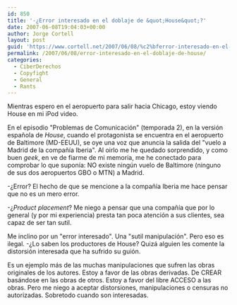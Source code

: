 ```yaml
---
id: 850
title: '-¿Error interesado en el doblaje de &quot;House&quot;?'
date: 2007-06-08T19:04:03+00:00
author: Jorge Cortell
layout: post
guid: 'https://www.cortell.net/2007/06/08/%c2%bferror-interesado-en-el-doblaje-de-house/'
permalink: /2007/06/08/error-interesado-en-el-doblaje-de-house/
categories:
  - CiberDerechos
  - Copyfight
  - General
  - Rants
---
```

Mientras espero en el aeropuerto para salir hacia Chicago, estoy viendo House en mi iPod video.

En el episodio "Problemas de Comunicación" (temporada 2), en la versión española de _House_, cuando el protagonista se encuentra en el aeropuerto de Baltimore (MD-EEUU), se oye una voz que anuncia la salida del "vuelo a Madrid de la compañí­a Iberia". Al oirlo me he quedado sorprendido, y como buen _geek_, en ve de fiarme de mi memoria, me he conectado para comprobar lo que suponí­a: NO existe ningún vuelo de Baltimore (ninguno de sus dos aeropuertos GBO o MTN) a Madrid.

-¿Error? El hecho de que se mencione a la compañí­a Iberia me hace pensar que no es un mero error.

-¿_Product placement_? Me niego a pensar que una compañí­a que por lo general (y por mi experiencia) presta tan poca atención a sus clientes, sea capaz de ser tan sutil.

Me inclino por un "error interesado". Una "sutil manipulación". Pero eso es ilegal. -¿Lo saben los productores de House? Quizá alguien les comente la distorsión interesada que ha sufrido su guión.

Es un ejemplo más de las muchas manipulaciones que sufren las obras originales de los autores. Estoy a favor de las obras derivadas. De CREAR basándose en las obras de otros. Estoy a favor del libre ACCESO a las obras. Pero me niego a aceptar distorsiones, manipulaciones o censuras no autorizadas. Sobretodo cuando son interesadas.